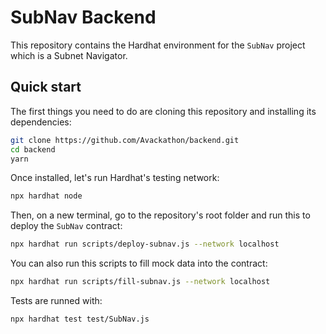 # SubNav Backend

This repository contains the Hardhat environment for the `SubNav` project which is a Subnet Navigator.

## Quick start

The first things you need to do are cloning this repository and installing its
dependencies:

```sh
git clone https://github.com/Avackathon/backend.git
cd backend
yarn
```

Once installed, let's run Hardhat's testing network:

```sh
npx hardhat node
```

Then, on a new terminal, go to the repository's root folder and run this to deploy the `SubNav` contract:

```sh
npx hardhat run scripts/deploy-subnav.js --network localhost
```

You can also run this scripts to fill mock data into the contract:

```sh
npx hardhat run scripts/fill-subnav.js --network localhost
```

Tests are runned with:

```sh
npx hardhat test test/SubNav.js
```
